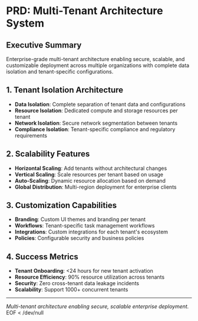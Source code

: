 # PRD: Multi-Tenant Architecture System

## Executive Summary
Enterprise-grade multi-tenant architecture enabling secure, scalable, and customizable deployment across multiple organizations with complete data isolation and tenant-specific configurations.

## 1. Tenant Isolation Architecture
- **Data Isolation**: Complete separation of tenant data and configurations
- **Resource Isolation**: Dedicated compute and storage resources per tenant
- **Network Isolation**: Secure network segmentation between tenants
- **Compliance Isolation**: Tenant-specific compliance and regulatory requirements

## 2. Scalability Features
- **Horizontal Scaling**: Add tenants without architectural changes
- **Vertical Scaling**: Scale resources per tenant based on usage
- **Auto-Scaling**: Dynamic resource allocation based on demand
- **Global Distribution**: Multi-region deployment for enterprise clients

## 3. Customization Capabilities
- **Branding**: Custom UI themes and branding per tenant
- **Workflows**: Tenant-specific task management workflows
- **Integrations**: Custom integrations for each tenant's ecosystem
- **Policies**: Configurable security and business policies

## 4. Success Metrics
- **Tenant Onboarding**: <24 hours for new tenant activation
- **Resource Efficiency**: 90% resource utilization across tenants
- **Security**: Zero cross-tenant data leakage incidents
- **Scalability**: Support 1000+ concurrent tenants

---
*Multi-tenant architecture enabling secure, scalable enterprise deployment.*
EOF < /dev/null